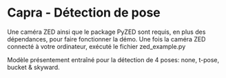 # Capra - Détection de pose

Une caméra ZED ainsi que le package PyZED sont requis, en plus des dépendances, pour faire fonctionner la démo. Une fois la caméra ZED connecté à votre ordinateur, exécuté le fichier zed_example.py

Modèle présentement entraîné pour la détection de 4 poses: none, t-pose, bucket & skyward.
